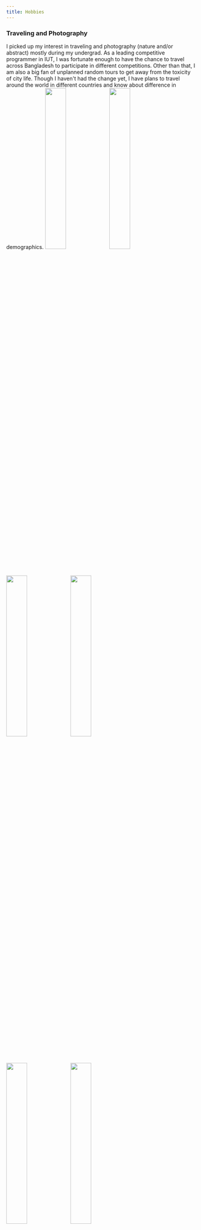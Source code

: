 ```yaml
---
title: Hobbies
---
```


### Traveling and Photography
I picked up my interest in traveling and photography (nature and/or abstract) mostly during my undergrad. As a leading competitive programmer in IUT, I was fortunate enough to have the chance to travel across Bangladesh to participate in different competitions. Other than that, I am also a big fan of unplanned random tours to get away from the toxicity of city life. Though I haven't had the change yet, I have plans to travel around the world in different countries and know about difference in demographics.
<img src="photography/beach_biking.jpg" width=33%>
<img src="photography/coral_reef.jpg" width=33%>
<img src="photography/horizon.jpg" width=33%>
<img src="photography/chera_deep.jpg" width=33%>
<img src="photography/st_martin_sky.jpg" width=33%>
<img src="photography/seagull.jpg" width=33%>
<img src="photography/blue_water.jpg" width=33%>
<img src="photography/naaf_river.jpg" width=33%>
<img src="photography/perspective.jpg" width=33%>
<img src="photography/st_martin.jpg" width=33%>
<img src="photography/sea_beach.jpg" width=33%>
<img src="photography/dhanmondi_lake.jpg" width=33%>
<img src="photography/growth.jpg" width=33%>
<img src="photography/sajek.jpg" width=33%>
<img src="photography/shitakundo.jpg" width=33%>
<img src="photography/five_pillars.jpg" width=33%>
<img src="photography/iut_rainy_day.jpg" width=33%>
<img src="photography/upside_down.jpg" width=33%>
<img src="photography/msi_deadman_STmartin.jpg" width=33%>
<img src="photography/msi_wild_west.jpg" width=33%>
<img src="photography/sust_iupc.jpg" width=33%>
<img src="photography/path.jpg" width=33%>
<img src="photography/little_cat.jpg" width=33%>
<img src="photography/cats.jpg" width=33%>
<img src="photography/jungle_book.jpg" width=33%>
<img src="photography/into_the_wild.jpg" width=33%>
<img src="photography/path_branching.jpg" width=33%>
<img src="photography/paragliding.jpg" width=33%>
<img src="photography/over_the_sky.jpg" width=33%>
<img src="photography/bashundhara_city.jpg" width=31%>
<img src="photography/fire_breathing.png" width=33%>
<img src="photography/horse.jpg" width=33%>
<img src="photography/eye_lights.jpg" width=33%>
<img src="photography/icpc.jpg" width=33%>
<img src="photography/lu_iupc.jpg" width=33%>
<img src="photography/buet_iupc.jpg" width=33%>
<img src="photography/city_nights.jpg" width=33%>
<img src="photography/chandrima_garden.jpg" width=33%>
<img src="photography/massive_burger.jpg" width=33%>
<img src="photography/remains.jpg" width=33%>
<img src="photography/old_dhaka.jpg" width=33%>
<img src="photography/stuck.jpg" width=33%>

### Memes
I love making fun of unfavorable and ironic situations which I fall into in my day-to-day life to turn those into laughing materials. Browsing and making memes related to my life gives me moments of joy and helps me get rid of imposter syndrome.

<img src="memes/coding_without_documentations.jpg" width=30.5%>
<img src="memes/gilbert_strang_tribute.jpg" width=29%>
<img src="memes/stage_of_life_v2.jpg" width=37%>
<img src="memes/stage_of_life.jpg" width=48.5%>
<img src="memes/irony.jpg" width=48%>


<div class ="box">
    &nbsp;<a href="">            <b>Home</b>  </a> &nbsp;<b>//</b>
    </b>&nbsp;<a href="#bio">             <b>Bio</b>  </a> &nbsp; <b>//</b>
    &nbsp;<a href="#news">                <b>News</b> </a> &nbsp; <b>//</b>
    &nbsp;<a href="#experience">          <b>Experience</b> </a> &nbsp; <b>//</b>
    &nbsp;<a href="#achievements">        <b>Achievements</b> </a> &nbsp; <b>//</b>
    &nbsp;<a href="#publications">        <b>Publications</b> </a> &nbsp; <b>//</b>
    &nbsp;<a href="#projects">            <b>Projects</b> </a> &nbsp;<b>//</b>
    &nbsp;<a href="#blogs">               <b>Blogs</b> </a> &nbsp; <b>//</b>
    &nbsp;<a href="#talks">               <b>Talks</b>    </a> &nbsp; <b>//</b>
    &nbsp;<a href="#hobbies">             <b>Hobbies</b>    </a> &nbsp; <b>//</b>
    &nbsp;<a href="#contacts">            <b>Contacts</b> </a> &nbsp;
</div>


